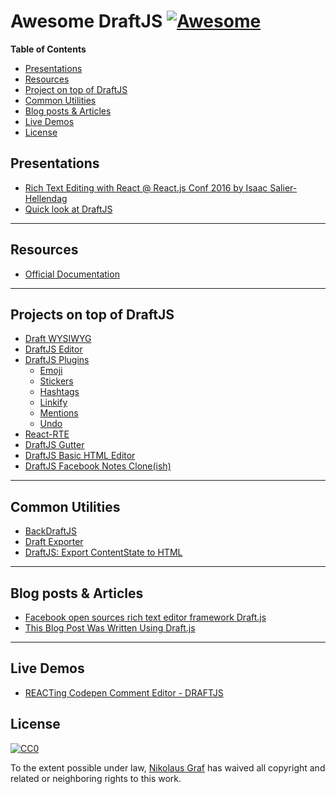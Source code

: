 # Awesome DraftJS [![Awesome](https://cdn.rawgit.com/sindresorhus/awesome/d7305f38d29fed78fa85652e3a63e154dd8e8829/media/badge.svg)](https://github.com/sindresorhus/awesome)

**Table of Contents**

- [Presentations](https://github.com/nikgraf/awesome-draft-js#presentations)
- [Resources](https://github.com/nikgraf/awesome-draft-js#resources)
- [Project on top of DraftJS](https://github.com/nikgraf/awesome-draft-js#projects-on-top-of-draftjs)
- [Common Utilities](https://github.com/nikgraf/awesome-draft-js#common-utilities)
- [Blog posts & Articles](https://github.com/nikgraf/awesome-draft-js#blog-posts--articles)
- [Live Demos](https://github.com/nikgraf/awesome-draft-js#live-demos)
- [License](https://github.com/nikgraf/awesome-draft-js#license)

## Presentations
* [Rich Text Editing with React @ React.js Conf 2016 by Isaac Salier-Hellendag ](https://www.youtube.com/watch?v=feUYwoLhE_4)
* [Quick look at DraftJS](https://www.youtube.com/watch?v=6sfltBwKjsw)

---

## Resources

* [Official Documentation](https://facebook.github.io/draft-js/)

---

## Projects on top of DraftJS

* [Draft WYSIWYG](https://github.com/bkniffler/draft-wysiwyg)
* [DraftJS Editor](https://github.com/AlastairTaft/draft-js-editor/)
* [DraftJS Plugins](https://github.com/draft-js-plugins/draft-js-plugins)
  - [Emoji](https://www.draft-js-plugins.com/plugin/emoji)
  - [Stickers](https://www.draft-js-plugins.com/plugin/sticker)
  - [Hashtags](https://www.draft-js-plugins.com/plugin/hashtag)
  - [Linkify](https://www.draft-js-plugins.com/plugin/linkify)
  - [Mentions](https://www.draft-js-plugins.com/plugin/mention)
  - [Undo](https://www.draft-js-plugins.com/plugin/undo)
* [React-RTE](https://github.com/sstur/react-rte/)
* [DraftJS Gutter](https://github.com/yepnamesjames/draft-js-gutter)
* [DraftJS Basic HTML Editor](https://github.com/dburrows/draft-js-basic-html-editor)
* [DraftJS Facebook Notes Clone(ish)](https://github.com/andrewcoelho/react-text-editor)

---

## Common Utilities

* [BackDraftJS](https://github.com/evanc/backdraft-js)
* [Draft Exporter](https://github.com/rkpasia/draft-js-exporter)
* [DraftJS: Export ContentState to HTML](https://github.com/sstur/draft-js-export-html)

---

## Blog posts & Articles

* [Facebook open sources rich text editor framework Draft.js](https://code.facebook.com/posts/1684092755205505/facebook-open-sources-rich-text-editor-framework-draft-js/)
* [This Blog Post Was Written Using Draft.js](http://thepracticaldev.com/this-blog-post-was-written-using-draft-js)

---

## Live Demos

* [REACTing Codepen Comment Editor - DRAFTJS](http://codepen.io/rkpasia/full/jqbrpq)

## License

[![CC0](http://mirrors.creativecommons.org/presskit/buttons/88x31/svg/cc-zero.svg)](https://creativecommons.org/publicdomain/zero/1.0/)

To the extent possible under law, [Nikolaus Graf](https://github.com/nikgraf/) has waived all copyright and related or neighboring rights to this work.

